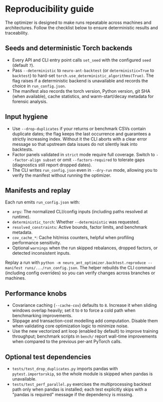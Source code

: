 # Reproducibility guide

The optimizer is designed to make runs repeatable across machines and architectures. Follow the checklist below to ensure deterministic results and traceability.

## Seeds and deterministic Torch backends

- Every API and CLI entry point calls `set_seed` with the configured `seed` (default `7`).
- Pass `--deterministic` to `neuro-ant-backtest` (or `deterministic=True` to `backtest`) to hard-set `torch.use_deterministic_algorithms(True)`. The flag raises if a deterministic backend is unavailable and records the choice in `run_config.json`.
- The manifest also records the torch version, Python version, git SHA (when available), cache statistics, and warm-start/decay metadata for forensic analysis.

## Input hygiene

- Use `--drop-duplicates` if your returns or benchmark CSVs contain duplicate dates; the flag keeps the last occurrence and guarantees a strictly increasing index. Without it the CLI aborts with a clear error message so that upstream data issues do not silently leak into backtests.
- Factor panels validated in `strict` mode require full coverage. Switch to `--factor-align subset` or omit `--factors-required` to tolerate gaps (diagnostics still report dropped dates).
- The CLI writes `run_config.json` even in `--dry-run` mode, allowing you to verify the manifest without running the optimizer.

## Manifests and replay

Each run emits `run_config.json` with:

- `args`: The normalized CLI/config inputs (including paths resolved at runtime).
- `deterministic_torch`: Whether `--deterministic` was requested.
- `resolved_constraints`: Active bounds, factor limits, and benchmark metadata.
- `cov_cache_*`: Cache hit/miss counters, helpful when profiling performance sensitivity.
- Optional `warnings` when the run skipped rebalances, dropped factors, or detected inconsistent inputs.

Replay a run with `python -m neuro_ant_optimizer.backtest.reproduce --manifest runs/.../run_config.json`. The helper rebuilds the CLI command (including config overrides) so you can verify changes across branches or machines.

## Performance knobs

- Covariance caching (`--cache-cov`) defaults to `8`. Increase it when sliding windows overlap heavily; set it to `0` to force a cold path when benchmarking improvements.
- Slippage and transaction-cost modelling add computation. Disable them when validating core optimization logic to minimize noise.
- Use the new vectorized ant loop (enabled by default) to improve training throughput; benchmark scripts in `bench/` report wall-time improvements when compared to the previous per-ant PyTorch calls.

## Optional test dependencies

- `tests/test_drop_duplicates.py` imports pandas with `pytest.importorskip`, so the whole module is skipped when pandas is unavailable.
- `tests/test_perf_parallel.py` exercises the multiprocessing backtest path only when pandas is installed; each test explicitly skips with a "pandas is required" message if the dependency is missing.
